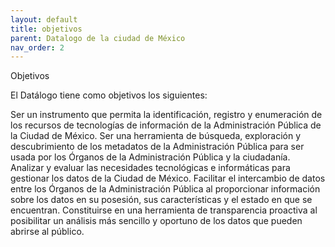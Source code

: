 ```yaml
---
layout: default
title: objetivos
parent: Datalogo de la ciudad de México
nav_order: 2
---
```


Objetivos

El Datálogo tiene como objetivos los siguientes: 

Ser un instrumento que permita la identificación, registro y enumeración de los recursos de tecnologías de información de la Administración Pública de la Ciudad de México. 
Ser una herramienta de  búsqueda, exploración y descubrimiento de los metadatos de la Administración Pública para ser usada por los Órganos de la Administración Pública y la ciudadanía. 
Analizar y evaluar las necesidades tecnológicas e informáticas para gestionar los datos de la Ciudad de México. 
Facilitar el intercambio de datos entre los Órganos de la Administración Pública al proporcionar información sobre los datos en su posesión, sus características y el estado en que se encuentran. 
Constituirse en una herramienta de transparencia proactiva al posibilitar un análisis más sencillo y oportuno de los datos que pueden abrirse al público. 

